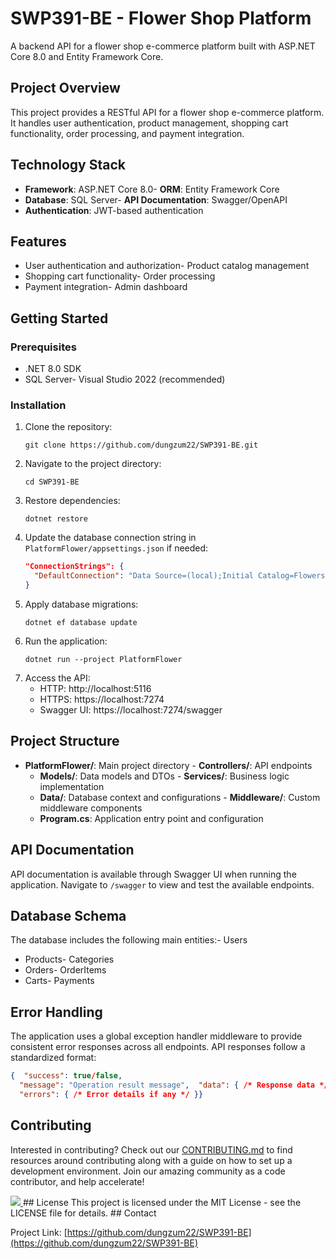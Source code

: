 # SWP391-BE - Flower Shop Platform

A backend API for a flower shop e-commerce platform built with ASP.NET Core 8.0 and Entity Framework Core.

## Project Overview

This project provides a RESTful API for a flower shop e-commerce platform. It handles user authentication, product management, shopping cart functionality, order processing, and payment integration.

## Technology Stack

- **Framework**: ASP.NET Core 8.0- **ORM**: Entity Framework Core
- **Database**: SQL Server- **API Documentation**: Swagger/OpenAPI
- **Authentication**: JWT-based authentication

## Features

- User authentication and authorization- Product catalog management
- Shopping cart functionality- Order processing
- Payment integration- Admin dashboard

## Getting Started

### Prerequisites

- .NET 8.0 SDK
- SQL Server- Visual Studio 2022 (recommended)

### Installation

1. Clone the repository:
   ```
   git clone https://github.com/dungzum22/SWP391-BE.git
   ```
2. Navigate to the project directory:
   ```
   cd SWP391-BE
   ```
3. Restore dependencies:
   ```
   dotnet restore
   ```
4. Update the database connection string in `PlatformFlower/appsettings.json` if needed:
   ```json
   "ConnectionStrings": {
     "DefaultConnection": "Data Source=(local);Initial Catalog=Flowershop;Persist Security Info=True;User ID=sa;Password=123;Encrypt=True;Trust Server Certificate=True"
   }
   ```
5. Apply database migrations:
   ```
   dotnet ef database update
   ```
6. Run the application:
   ```
   dotnet run --project PlatformFlower
   ```
7. Access the API:
   - HTTP: http://localhost:5116
   - HTTPS: https://localhost:7274
   - Swagger UI: https://localhost:7274/swagger

## Project Structure

- **PlatformFlower/**: Main project directory  - **Controllers/**: API endpoints
  - **Models/**: Data models and DTOs  - **Services/**: Business logic implementation
  - **Data/**: Database context and configurations  - **Middleware/**: Custom middleware components
  - **Program.cs**: Application entry point and configuration

## API Documentation

API documentation is available through Swagger UI when running the application. Navigate to `/swagger` to view and test the available endpoints.

## Database Schema

The database includes the following main entities:- Users

- Products- Categories
- Orders- OrderItems
- Carts- Payments

## Error Handling

The application uses a global exception handler middleware to provide consistent error responses across all endpoints. API responses follow a standardized format:

```json
{  "success": true/false,
  "message": "Operation result message",  "data": { /* Response data */ },
  "errors": { /* Error details if any */ }}
```

## Contributing

Interested in contributing? Check out our [CONTRIBUTING.md](CONTRIBUTING.md) to find resources around contributing along with a guide on how to set up a development environment.
Join our amazing community as a code contributor, and help accelerate!

<!-- This section will automatically display contributors' GitHub avatars when hosted on GitHub -->

<a href="https://github.com/dungzum22/SWP391-BE/graphs/contributors">
  <img src="https://contrib.rocks/image?repo=dungzum22/SWP391-BE" />
</a>
## License
This project is licensed under the MIT License - see the LICENSE file for details.
## Contact

Project Link: [https://github.com/dungzum22/SWP391-BE](https://github.com/dungzum22/SWP391-BE)
